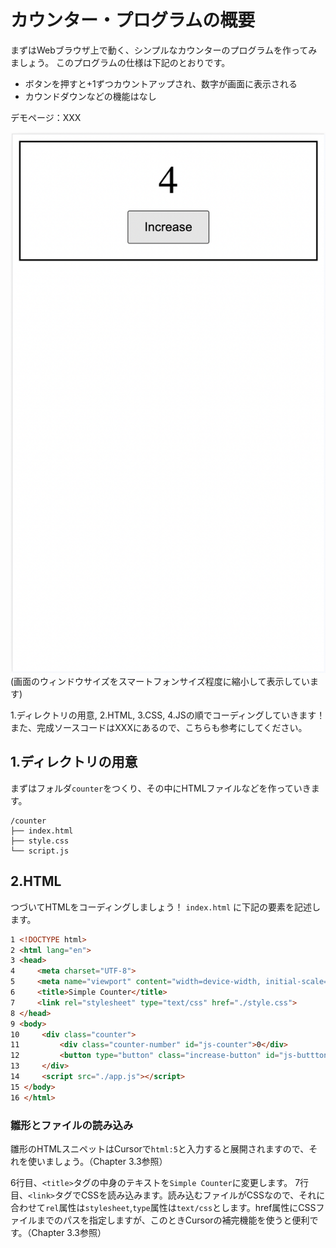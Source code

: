 # カウンター・プログラムの概要
まずはWebブラウザ上で動く、シンプルなカウンターのプログラムを作ってみましょう。
このプログラムの仕様は下記のとおりです。

- ボタンを押すと+1ずつカウントアップされ、数字が画面に表示される
- カウンドダウンなどの機能はなし

デモページ：XXX  

![イメージ図](./images/1.counter.png)  
(画面のウィンドウサイズをスマートフォンサイズ程度に縮小して表示しています)

1.ディレクトリの用意, 2.HTML, 3.CSS, 4.JSの順でコーディングしていきます！
また、完成ソースコードはXXXにあるので、こちらも参考にしてください。
<!-- TODO -->

## 1.ディレクトリの用意
まずはフォルダ`counter`をつくり、その中にHTMLファイルなどを作っていきます。

```
/counter
├── index.html
├── style.css
└── script.js
```

## 2.HTML
つづいてHTMLをコーディングしましょう！ `index.html` に下記の要素を記述します。

```html
1 <!DOCTYPE html>
2 <html lang="en">
3 <head>
4     <meta charset="UTF-8">
5     <meta name="viewport" content="width=device-width, initial-scale=1.0">
6     <title>Simple Counter</title>
7     <link rel="stylesheet" type="text/css" href="./style.css">
8 </head>
9 <body>
10     <div class="counter">
11         <div class="counter-number" id="js-counter">0</div>
12         <button type="button" class="increase-button" id="js-buttton">Increase</button>
13     </div>
14     <script src="./app.js"></script>
15 </body>
16 </html>
```

### 雛形とファイルの読み込み
雛形のHTMLスニペットはCursorで`html:5`と入力すると展開されますので、それを使いましょう。（Chapter 3.3参照）

6行目、`<title>`タグの中身のテキストを`Simple Counter`に変更します。
7行目、`<link>`タグでCSSを読み込みます。読み込むファイルがCSSなので、それに合わせて`rel`属性は`stylesheet`,`type`属性は`text/css`とします。href属性にCSSファイルまでのパスを指定しますが、このときCursorの補完機能を使うと便利です。（Chapter 3.3参照）